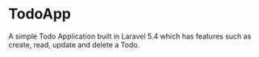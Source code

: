# TodoApp
A simple Todo Application built in Laravel 5.4 which has features such as create, read, update and delete a Todo.
